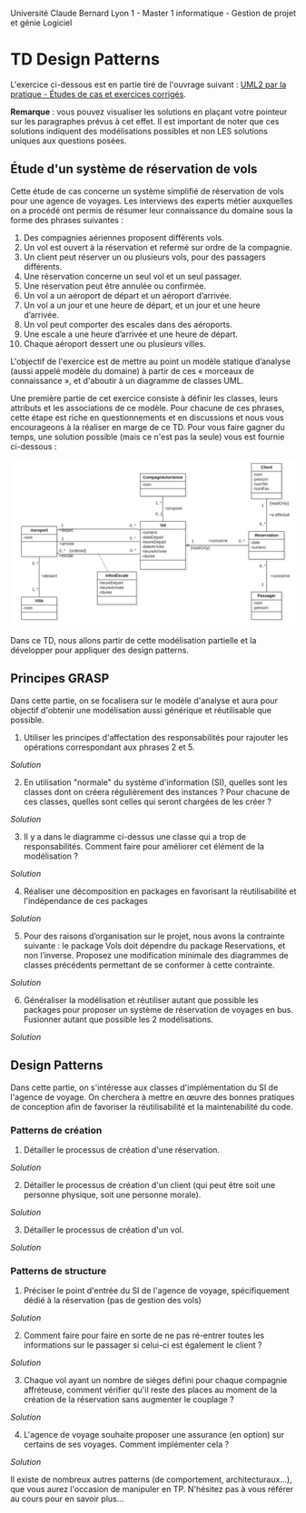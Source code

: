 Université Claude Bernard Lyon 1 - Master 1 informatique - Gestion de projet et génie Logiciel 

<!-- BEGIN CUT -->
<style>
	:root { --my-vis-value: none; --my-back-props: #CCCCCC;}
	div.solution { font-style: italic; }
	div.solution:hover p { --my-vis-value: block;}
	div.solution p { display: var(--my-vis-value); margin: 0 10px 0 10px; background: var(--my-back-props); }
</style>
<!-- END CUT -->

# TD Design Patterns

L'exercice ci-dessous est en partie tiré de l'ouvrage suivant : [UML2 par la pratique - Études de cas et exercices corrigés](https://www.eyrolles.com/Informatique/Livre/uml-2-par-la-pratique-9782212120141/).

<!-- BEGIN CUT -->
**Remarque** : vous pouvez visualiser les solutions en plaçant votre pointeur sur les paragraphes prévus à cet effet. Il est important de noter que ces solutions indiquent des modélisations possibles et non LES solutions uniques aux questions posées.
<!-- END CUT -->

## &Eacute;tude d'un système de réservation de vols

Cette étude de cas concerne un système simplifié de réservation de vols pour une agence de voyages.
Les interviews des experts métier auxquelles on a procédé ont permis de résumer leur connaissance du domaine sous la forme des phrases suivantes :

1.  Des compagnies aériennes proposent différents vols.
2.  Un vol est ouvert à la réservation et refermé sur ordre de la compagnie.
3.  Un client peut réserver un ou plusieurs vols, pour des passagers différents.
4.  Une réservation concerne un seul vol et un seul passager.
5.  Une réservation peut être annulée ou confirmée.
6.  Un vol a un aéroport de départ et un aéroport d’arrivée.
7.  Un vol a un jour et une heure de départ, et un jour et une heure d’arrivée.
8.  Un vol peut comporter des escales dans des aéroports.
9.  Une escale a une heure d’arrivée et une heure de départ.
10. Chaque aéroport dessert une ou plusieurs villes.

L'objectif de l'exercice est de mettre au point un modèle statique d’analyse (aussi appelé modèle du domaine) à partir de ces « morceaux de connaissance », et d'aboutir à un diagramme de classes UML.

Une première partie de cet exercice consiste à définir les classes, leurs attributs et les associations de ce modèle. Pour chacune de ces phrases, cette étape est riche en questionnements et en discussions et nous vous encourageons à la réaliser en marge de ce TD. Pour vous faire gagner du temps, une solution possible (mais ce n'est pas la seule) vous est fournie ci-dessous :

<img alt="Modélisation intermédiaire : classes, attributs, associations" src="./ClassDiagram1.png" width="1000px">

Dans ce TD, nous allons partir de cette modélisation partielle et la développer pour appliquer des design patterns.

## Principes GRASP

Dans cette partie, on se focalisera sur le modèle d'analyse et aura pour objectif d'obtenir une modélisation aussi générique et réutilisable que possible.

1. Utiliser les principes d'affectation des responsabilités pour rajouter les opérations correspondant aux phrases 2 et 5.

<!-- BEGIN CUT -->
<div class="solution">Solution
<p>Phrase 2 : "Un vol est ouvert à la réservation et refermé sur ordre de la compagnie" -> 2 possibilités : ajouter des méthodes dans CompagnieAerienne ou dans Vol. Analyse en termes de responsabilités :<br>
	&Agrave; qui incombe la responsabilité de gérer les données liées à l'ouverture ou à la fermeture aux réservations ? C'est une information spécifique à chaque instance de Vol ; elle doit donc être encapsulée dans cet objet. On applique ensuite le pattern expert : si la donnée est dans Vol, Vol est l'expert en information concernant les opérations de modification de cette donnée -> On ajoute des méthodes ouvrirReservation() et fermerReservation() à Vol. Il faut donc traduire la phrase 2 en "CompagnieAerienne envoie un message à (i.e. appelle une méthode de) Vol".<br>
	<strong>Remarque</strong> : pourquoi ne pas ajouter un champ booléen "ouvert" (ou fermé) à Vol, en même temps que ces méthodes ? Cela reviendrait à modéliser un état instantané de l'objet. Pour cela, il est plutôt conseillé de faire un diagramme dynamique ad hoc (diagramme d'états) que de le mettre dans un diagramme statique de classes. Il existe aussi un "State Pattern", mais qui est plutôt un pattern de comportement, et s'applique plus aux modèles d'implémentation que d'analyse.<br>
	Avec le même raisonnement, on ajoute les méthodes confirmer() et annuler() à Reservation.
</p>
</div>
<!-- END CUT -->

2. En utilisation "normale" du système d'information (SI), quelles sont les classes dont on créera régulièrement des instances ? Pour chacune de ces classes, quelles sont celles qui seront chargées de les créer ?

<!-- BEGIN CUT -->
<div class="solution">Solution
<p>Pattern Créateur :<br>
	- CompagnieAerienne crée des Vol (expert en information nécessaires à la création)<br>
	- Client crée des Reservation (expert en information (lui-même, le passager) ; pas sûr que ce soit le client qui confirme/annule la résa)<br>
	- Reservation crée des Passager (enregistre / possède un champ Passager)<br>
	- Pour Client, pas de bon candidat -> il faut une Fabrication Pure qui représente le système de réservation de l'agence de voyage
</p>
</div>
<!-- END CUT -->

3. Il y a dans le diagramme ci-dessus une classe qui a trop de responsabilités. Comment faire pour améliorer cet élément de la modélisation ?

<!-- BEGIN CUT -->
<div class="solution">Solution
<p>Pattern Forte Cohésion :<br>
	- Amélioration :<br>
	  &nbsp;&nbsp;- séparer Vol en 2 : VolGenerique (numéro de vol, départ, destination, escales, heure de départ et d'arrivée + jour de la semaine) et Vol (dateDepart, dateArrivee + collection de Reservations). Voir explications p. 100 & 101.<br>
	  &nbsp;&nbsp;- distinguer les compagnies qui affrêtent le vol de celle qui l'opère (le numéro de vol contient son code) et faire 2 nouvelles associations : entre VolGenerique et Vol (nommée "décrit") et entre CompagnieAerienne et Vol ("affrête").<br><br>
	- Remarques :<br>
	  &nbsp;&nbsp;- Vol N'est PAS une sous-classe de VolGenerique (le nom est trompeur).<br>
	  &nbsp;&nbsp;- le pattern de "métaclasse" présenté dans le livre n'est pas référencé comme un DP ; une métaclasse est définie comme une classe dont les instances sont des classes. On se limitera à dire que c'est une Fabrication Pure.
</p>
</div>
<!-- END CUT -->

4. Réaliser une décomposition en packages en favorisant la réutilisabilité et l'indépendance de ces packages

<!-- BEGIN CUT -->
<div class="solution">Solution
<p>Pattern Faible Couplage :<br>
	Analyser la navigabilité entre les classes pour ne pas avoir de dépendances croisées entre les packages, ce qui les rend interdépendants et donc non réutilisables.<br>
	On peut déjà faire un package Geographie (navigable uniquement dans un sens : du point de vue du SI de l'agence de voyage, l'aéroport n'a pas besoin de savoir quels vols le concernent).<br>
	Pour le reste, 2 Possibilités :<br>
	1) Regrouper en fonction de la sémantique des objets : 1 package Reservations (Reservation, Client, Passager) & 1 package Vols (CompagnieAerienne, VolGenerique, Vol)<br>
	2) Regrouper par cycles de vie des objets (VolGenerique est beaucoup plus stable que Vol) : 1 package Reservations (Vol + Reservation, Client, Passager) & 1 package Vols (CompagnieAerienne, VolGenerique)<br><br>
	Analyse des 2 solutions du point de vue de la navigabilité :<br>
	Dans la solution 2, l'association CompagnieAerienne (affêteur) propose Vol est navigable dans un sens, et Vol doit connaître son VolGenerique (navigable dans l'autre sens)<br>
	Dans la solution 1, la navigabilité ne se fait que dans un sens (une seule association entre Reservation et Vol ; une Reservation doit connaître son Vol, mais un Vol n'a pas besoin de connaître ses réservations)<br>
	-> On choisit la solution 1.
</p>
</div>
<!-- END CUT -->

5. Pour des raisons d’organisation sur le projet, nous avons la contrainte suivante : le package Vols doit dépendre du package  Reservations, et non l’inverse. Proposez une modification minimale des diagrammes de classes précédents permettant de se conformer à cette contrainte.

<!-- BEGIN CUT -->
<div class="solution">Solution
<p>Appliquer une "inversion de dépendance" :<br>
	Mettre en place une interface "I_Voyage" qu'implémentera Vol et qui sera dans le package Reservations. La navigabilité entre les packages se fera alors dans l'autre sens.
</p>
</div>
<!-- END CUT -->

6. Généraliser la modélisation et réutiliser autant que possible les packages pour proposer un système de réservation de voyages en bus. Fusionner autant que possible les 2 modélisations.

<!-- Remarque : cette partie est un peu longue et fastidieuse ; elle peut être rapidement évoquée à l'oral.
	Méthode :
	  - Isoler les classes communes dans de nouveaux packages, afin de pouvoir les réutiliser.
	  - Factoriser les propriétés communes dans des classes abstraites.
-->

<!-- BEGIN CUT -->
<div class="solution">Solution
<p>Classes similaires :<br>
	  - Vol -> VoyageBus<br>
	  - CompagnieAerienne -> Voyagiste<br>
	  - Escale -> Arret<br>
	Packages :<br>
	  - Reservations (package généralisé) : contient une classe abstraite Reservation<br>
	  - ReservationBus et ReservationVols (packages spécialisés) : contiennent des sous-classes spécifiques aux domaines et dépendent de Reservations (héritage) ; dépendent aussi respectivement de VoyagesBus et Vols<br>
	  - VoyagesBus et Vols : contiennent les classes modélisées avant ; intègrent Arret et Aeroport ; dépendent de Geographie ; peuvent aussi être généralisés<br>
	  - Geographie (package réutilisable) : contient uniquement Ville
</p>
</div>
<!-- END CUT -->

## Design Patterns

Dans cette partie, on s'intéresse aux classes d'implémentation du SI de l'agence de voyage. On cherchera à mettre en œuvre des bonnes pratiques de conception afin de favoriser la réutilisabilité et la maintenabilité du code.

### Patterns de création

1. Détailler le processus de création d'une réservation.

<!-- BEGIN CUT -->
<div class="solution">Solution
<p>Pattern Factory, qui :<br>
	- vérifie que le vol est ouvert à la réservation<br>
	- appelle le constructeur de Reservation en passant un objet Client et les infos du passager
</p>
</div>
<!-- END CUT -->

2. Détailler le processus de création d'un client (qui peut être soit une personne physique, soit une personne morale).

<!-- BEGIN CUT -->
<div class="solution">Solution
<p>Pattern Abstract Factory, qui choisit la factory adaptée au type de client</p>
</div>
<!-- END CUT -->

3. Détailler le processus de création d'un vol.

<!-- BEGIN CUT -->
<div class="solution">Solution
<p>Pattern Builder :<br>
	- Créer un Vol correspondant à un VolGenerique<br>
	- Indiquer une date<br>
	- &Eacute;ventuellement, l'ouvrir à la réservation<br>
	- Renvoyer l'instance
</p>
</div>
<!-- END CUT -->

### Patterns de structure

1. Préciser le point d'entrée du SI de l'agence de voyage, spécifiquement dédié à la réservation (pas de gestion des vols)

<!-- BEGIN CUT -->
<div class="solution">Solution
<p>On savait déjà que c'est une fabrication pure, on peut ajouter que c'est un contrôleur. Quelles sont ses responsabilités ?<br>
	- créer un client<br>
	- créer une réservation<br>
	- éventuellement, créer un passager (si ce n'est pas Reservation qui le fait)<br>
	- confirmer / annuler une réservation
</p>
</div>
<!-- END CUT -->

2. Comment faire pour faire en sorte de ne pas ré-entrer toutes les informations sur le passager si celui-ci est également le client ?

<!-- BEGIN CUT -->
<div class="solution">Solution
<p>Pattern Prototype : cloner le client, lui rajouter les informations supplémentaires (numéro de passport...).</p>
</div>
<!-- END CUT -->

3. Chaque vol ayant un nombre de sièges défini pour chaque compagnie affréteuse, comment vérifier qu'il reste des places au moment de la création de la réservation sans augmenter le couplage ?

<!-- BEGIN CUT -->
<div class="solution">Solution
<p>Question sous-jacente : qui a la responsabilité de vérifier la disponibilité d'un vol ?<br>
	Est-ce lié à ouvrir et fermer la réservation (-> compagnie) ou à l'agence de voyage (au moment de la proposition de réservation) ? On part du principe que ce sont 2 choses différentes, c'est donc le SI de l'agence qui s'en charge. Il connaît le client, le passager et le vol, mais n'a pas besoin de connaître la compagnie.<br><br>
Solution :<br>
	- pour chacune des compagnies affréteuses, rajouter une méthode pour récupérer le nombre de places restantes (on suppose que le SI de l'agence est relié à celui de la compagnie et il faut donc que la classe CompagnieAerienne soit reliée à l'API de cette compagnie...)<br>
	- ajouter aussi une méthode similaire à Vol qui interroge celle de CompagnieAerienne : pattern Ne pas parler aux inconnus + pas d'augmentation du couplage.<br>
	- afin que chaque implémentation de CompagnieAérienne ne soit pas dépendante de l'API, mettre en place un pattern Adapter (Fabrication Pure) pour faire l'interface entre les APIs spécifiques des compagnies et l'implémentation commune de CompagnieAerienne dans le SI de l'agence de voyage. Au passage, spécifier cet adapter...
</p>
</div>
<!-- END CUT -->

4. L'agence de voyage souhaite proposer une assurance (en option) sur certains de ses voyages. Comment implémenter cela ?

<!-- BEGIN CUT -->
<div class="solution">Solution
<p>Pattern Décorateur (même interface que la réservation normale, mais interroge l'assurance en plus).</p>
</div>
<!-- END CUT -->

Il existe de nombreux autres patterns (de comportement, architecturaux...), que vous aurez l'occasion de manipuler en TP. N'hésitez pas à vous référer au cours pour en savoir plus...
